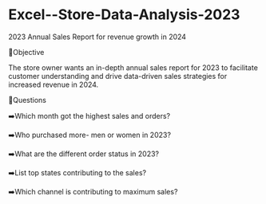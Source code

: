 # Excel--Store-Data-Analysis-2023

2023 Annual Sales Report for revenue growth in 2024

🔎Objective

The store owner wants an in-depth annual sales report for 2023 to facilitate customer understanding and drive data-driven sales strategies for increased revenue in 2024.

📌Questions

➡️Which month got the highest sales and orders?

➡️Who purchased more- men or women in 2023?

➡️What are the different order status in 2023?

➡️List top states contributing to the sales?

➡️Which channel is contributing to maximum sales?

